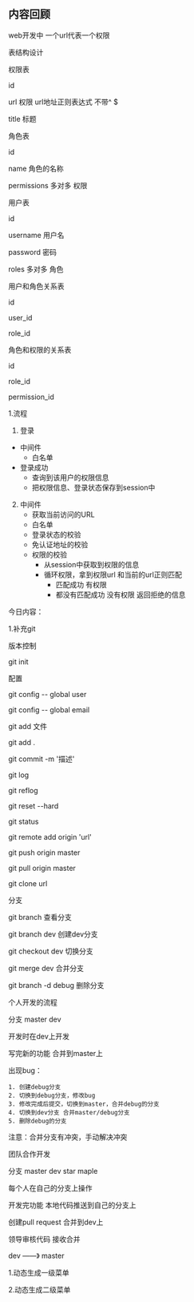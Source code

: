 ## 内容回顾

web开发中 一个url代表一个权限

表结构设计

权限表

id   

url   权限    url地址正则表达式    不带^ $

title   标题 



角色表

id  

name   角色的名称

permissions  多对多    权限



用户表

id 

username  用户名

password  密码

roles    多对多   角色



用户和角色关系表

id   

user_id

role_id 



角色和权限的关系表

id 

role_id 

permission_id 

1.流程

1. 登录

- 中间件
  - 白名单
- 登录成功
  - 查询到该用户的权限信息
  - 把权限信息、登录状态保存到session中   

2. 中间件
   - 获取当前访问的URL
   - 白名单
   - 登录状态的校验
   - 免认证地址的校验
   - 权限的校验
     - 从session中获取到权限的信息
     - 循环权限，拿到权限url   和当前的url正则匹配
       - 匹配成功  有权限 
       - 都没有匹配成功  没有权限 返回拒绝的信息



今日内容：

1.补充git 

版本控制

git init  

配置

git config  -- global  user

git config  -- global  email

git add 文件 

git add .  

git  commit -m  '描述'

git log   

git reflog   

git reset --hard   

git status



git remote add  origin 'url'

git push origin  master 

git pull  origin master 

git clone  url 



分支

git branch 查看分支

git branch dev  创建dev分支

git checkout dev    切换分支

git merge dev    合并分支

git branch -d debug  删除分支



个人开发的流程

分支  master  dev

开发时在dev上开发 

写完新的功能 合并到master上

出现bug：

	1. 创建debug分支
 	2. 切换到debug分支，修改bug
 	3. 修改完成后提交，切换到master，合并debug的分支
 	4. 切换到dev分支 合并master/debug分支
 	5. 删除debug的分支

注意：合并分支有冲突，手动解决冲突



团队合作开发

分支  master dev  star  maple

每个人在自己的分支上操作

开发完功能 本地代码推送到自己的分支上

创建pull request 合并到dev上

领导审核代码  接收合并

dev  ——》 master

1.动态生成一级菜单

2.动态生成二级菜单










